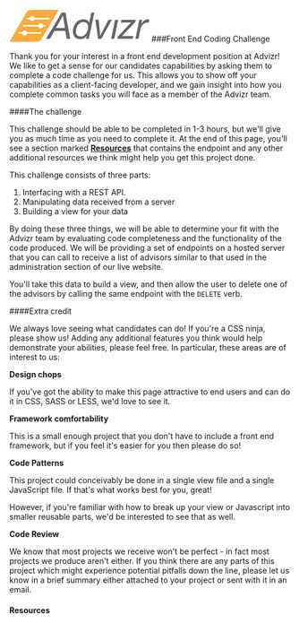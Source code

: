![Advizr](img/logo-hires-color.png?raw=true)
###Front End Coding Challenge 

 Thank you for your interest in a front end development position 
 at Advizr!  We like to get a sense for our candidates capabilities
 by asking them to complete a code challenge for us.  This allows
 you to show off your capabilities as a client-facing developer,
 and we gain insight into how you complete common tasks you will
 face as a member of the Advizr team.
 
 ####The challenge
 
 This challenge should be able to be completed in 1-3 hours, but
 we'll give you as much time as you need to complete it. At the
 end of this page, you'll see a section marked **[Resources](#resources)**
 that contains the endpoint and any other additional resources we
 think might help you get this project done.
 
 This challenge consists of three parts:
 
 1. Interfacing with a REST API.
 1. Manipulating data received from a server
 1. Building a view for your data
 
 By doing these three things, we will be able to determine your 
 fit with the Advizr team by evaluating code completeness and the
 functionality of the code produced.  We will be providing
 a set of endpoints on a hosted server that you can call to 
 receive a list of advisors similar to that used in the
 administration section of our live website.
 
 You'll take this data to build a view, and then allow the user
 to delete one of the advisors by calling the same endpoint
 with the `DELETE` verb.
 
 ####Extra credit
 
 We always love seeing what candidates can do! If you're a CSS
 ninja, please show us! Adding any additional features you think
 would help demonstrate your abilities, please feel free.  In
 particular, these areas are of interest to us:
 
 **Design chops**
   
   If you've got the ability to make this page attractive to
   end users and can do it in CSS, SASS or LESS, we'd love to see it.
 
 **Framework comfortability**
  
   This is a small enough project that you don't have to include
   a front end framework, but if you feel it's easier for you then please do so!
 
 **Code Patterns**
   
   This project could conceivably be done in a single view file
   and a single JavaScript file.  If that's what works best for you,
   great!
   
   However, if you're familiar with how to break up your view or
   Javascript into smaller reusable parts, we'd be interested
   to see that as well.
   
 **Code Review**
 
   We know that most projects we receive won't be perfect - in
   fact most projects we produce aren't either.  If you think
   there are any parts of this project which might experience
   potential pitfalls down the line, please let us know in a
   brief summary either attached to your project or sent with
   it in an email.
   
 #### <a name="resources"></a> Resources
 
 
